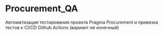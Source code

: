 # Procurement_QA

Автоматизация тестирования проекта Pragma Procurement и привязка тестов к CI/CD Github Actions (вариант не конечный)
